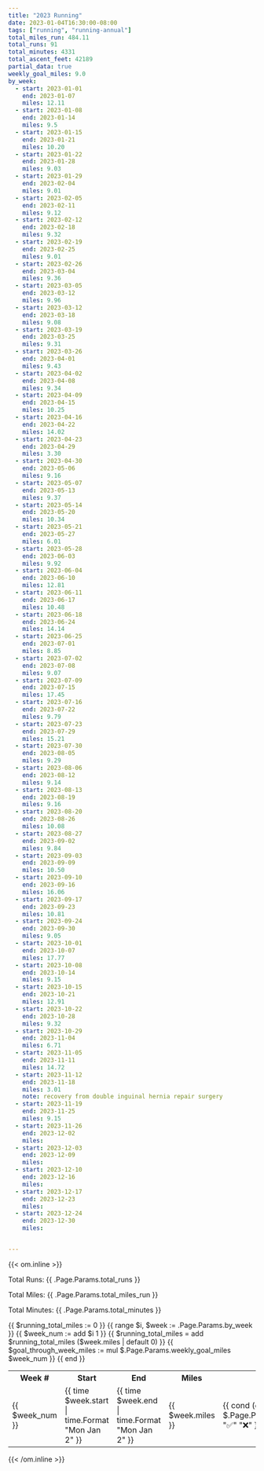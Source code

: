 ```yaml
---
title: "2023 Running"
date: 2023-01-04T16:30:00-08:00
tags: ["running", "running-annual"]
total_miles_run: 484.11
total_runs: 91
total_minutes: 4331
total_ascent_feet: 42189
partial_data: true
weekly_goal_miles: 9.0
by_week:
  - start: 2023-01-01
    end: 2023-01-07
    miles: 12.11
  - start: 2023-01-08
    end: 2023-01-14
    miles: 9.5
  - start: 2023-01-15
    end: 2023-01-21
    miles: 10.20
  - start: 2023-01-22
    end: 2023-01-28
    miles: 9.03
  - start: 2023-01-29
    end: 2023-02-04
    miles: 9.01
  - start: 2023-02-05
    end: 2023-02-11
    miles: 9.12
  - start: 2023-02-12
    end: 2023-02-18
    miles: 9.32
  - start: 2023-02-19
    end: 2023-02-25
    miles: 9.01
  - start: 2023-02-26
    end: 2023-03-04
    miles: 9.36
  - start: 2023-03-05
    end: 2023-03-12
    miles: 9.96
  - start: 2023-03-12
    end: 2023-03-18
    miles: 9.08
  - start: 2023-03-19
    end: 2023-03-25
    miles: 9.31
  - start: 2023-03-26
    end: 2023-04-01
    miles: 9.43
  - start: 2023-04-02
    end: 2023-04-08
    miles: 9.34
  - start: 2023-04-09
    end: 2023-04-15
    miles: 10.25
  - start: 2023-04-16
    end: 2023-04-22
    miles: 14.02
  - start: 2023-04-23
    end: 2023-04-29
    miles: 3.30
  - start: 2023-04-30
    end: 2023-05-06
    miles: 9.16
  - start: 2023-05-07
    end: 2023-05-13
    miles: 9.37
  - start: 2023-05-14
    end: 2023-05-20
    miles: 10.34
  - start: 2023-05-21
    end: 2023-05-27
    miles: 6.01
  - start: 2023-05-28
    end: 2023-06-03
    miles: 9.92
  - start: 2023-06-04
    end: 2023-06-10
    miles: 12.81
  - start: 2023-06-11
    end: 2023-06-17
    miles: 10.48
  - start: 2023-06-18
    end: 2023-06-24
    miles: 14.14
  - start: 2023-06-25
    end: 2023-07-01
    miles: 8.85
  - start: 2023-07-02
    end: 2023-07-08
    miles: 9.07
  - start: 2023-07-09
    end: 2023-07-15
    miles: 17.45
  - start: 2023-07-16
    end: 2023-07-22
    miles: 9.79
  - start: 2023-07-23
    end: 2023-07-29
    miles: 15.21
  - start: 2023-07-30
    end: 2023-08-05
    miles: 9.29
  - start: 2023-08-06
    end: 2023-08-12
    miles: 9.14
  - start: 2023-08-13
    end: 2023-08-19
    miles: 9.16
  - start: 2023-08-20
    end: 2023-08-26
    miles: 10.08
  - start: 2023-08-27
    end: 2023-09-02
    miles: 9.84
  - start: 2023-09-03
    end: 2023-09-09
    miles: 10.50
  - start: 2023-09-10
    end: 2023-09-16
    miles: 16.06
  - start: 2023-09-17
    end: 2023-09-23
    miles: 10.81
  - start: 2023-09-24
    end: 2023-09-30
    miles: 9.05
  - start: 2023-10-01
    end: 2023-10-07
    miles: 17.77
  - start: 2023-10-08
    end: 2023-10-14
    miles: 9.15
  - start: 2023-10-15
    end: 2023-10-21
    miles: 12.91
  - start: 2023-10-22
    end: 2023-10-28
    miles: 9.32
  - start: 2023-10-29
    end: 2023-11-04
    miles: 6.71
  - start: 2023-11-05
    end: 2023-11-11
    miles: 14.72
  - start: 2023-11-12
    end: 2023-11-18
    miles: 3.01
    note: recovery from double inguinal hernia repair surgery
  - start: 2023-11-19
    end: 2023-11-25
    miles: 9.15
  - start: 2023-11-26
    end: 2023-12-02
    miles: 
  - start: 2023-12-03
    end: 2023-12-09
    miles: 
  - start: 2023-12-10
    end: 2023-12-16
    miles: 
  - start: 2023-12-17
    end: 2023-12-23
    miles: 
  - start: 2023-12-24
    end: 2023-12-30
    miles: 


---
```


{{< om.inline >}}
<p>Total Runs: {{ .Page.Params.total_runs }}</p>
<p>Total Miles: {{ .Page.Params.total_miles_run }}</p>
<p>Total Minutes: {{ .Page.Params.total_minutes }}</p>

<table>
  <tr>
    <th>Week #</th>
    <th>Start</th>
    <th>End</th>
    <th>Miles</th>
    <th>Goal Complete</th>
    <th>Net Pace</th>
  </tr>
  {{ $running_total_miles := 0 }}
  {{ range $i, $week := .Page.Params.by_week }}
    {{ $week_num := add $i 1 }}
    {{ $running_total_miles = add $running_total_miles ($week.miles | default 0) }}
    {{ $goal_through_week_miles := mul $.Page.Params.weekly_goal_miles $week_num }}
    <tr>
      <td>{{ $week_num }}</td>
      <td>{{ time $week.start | time.Format "Mon Jan 2" }}</td>
      <td>{{ time $week.end | time.Format "Mon Jan 2" }}</td>
      <td>{{ $week.miles }}</td>
      <td>{{ cond (gt $week.miles $.Page.Params.weekly_goal_miles) "✅" "❌" }}</td>
      <td>{{ (sub $running_total_miles $goal_through_week_miles ) | lang.FormatNumber 1 }}</td>
    </tr>
  {{ end }}


</table>
{{< /om.inline >}}

